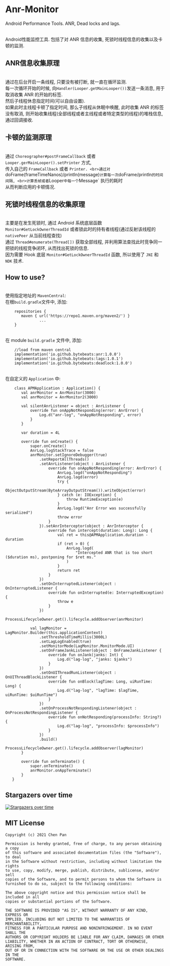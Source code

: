 # Anr-Monitor
Android Performance Tools. ANR, Dead locks and lags.

<br>Android性能监控工具. 包括了对 ANR 信息的收集, 死锁时线程信息的收集以及卡顿的监测.

## ANR信息收集原理
<br>通过在后台开启一条线程, 只要没有被打断, 就一直在循环监测.
<br>每一次循环开始的时候, 向`Handler(Looper.getMainLooper())`发送一条消息, 用于取消收集 ANR 的开始的标签.
<br>然后子线程休息指定时间(可以自由设置).
<br>如果此时主线程卡顿了指定时间, 那么子线程从休眠中唤醒, 此时收集 ANR 的标签没有取消, 则开始收集线程(全部线程或者主线程或者特定类型的线程)的堆栈信息, 通过回调接收.

## 卡顿的监测原理
<br>通过 `Choreographer#postFrameCallback` 或者 `Looper.gerMainLooper().setPrinter` 方式,
<br>传入自己的 `FrameCallback` 或者 `Printer.
<br>通过对`doFrame(frameTimeNanos)/println(message)` 计算每一次 `doFrame/println` 的时间间隔,
<br>计算丢帧或者 `Looper` 中每一个 `Message` 执行的耗时
<br>从而判断应用的卡顿情况.

## 死锁时线程信息的收集原理
<br>主要是在发生死锁时, 通过 Android 系统底层函数 `Monitor#GetLockOwnerThreadId` 或者锁此时的持有者线程(通过反射该线程的 `nativePeer` 从当前线程查找)
<br>通过 `Thread#enumerate(Thread[])` 获取全部线程, 并利用算法查找此时竞争同一把锁的线程竞争闭环, 从而找出死锁的信息.
<br>因为需要 Hook 底层 `Monitor#GetLockOwnerThreadId` 函数, 所以使用了 `JNI` 和 `NDK` 技术.

## How to use?
<br>使用指定地址的 `MavenCentral`:
<br>在根`build.gradle`文件中, 添加:
```
    repositories {
       maven { url('https://repo1.maven.org/maven2/') }
               ...
    }
```
<br>在 module `build.gradle` 文件中, 添加:
```
    //load from maven central
    implementation('io.github.bytebeats:anr:1.0.0')
    implementation('io.github.bytebeats:lags:1.0.1')
    implementation('io.github.bytebeats:deadlock:1.0.0')
```
<br>在自定义的 `Application` 中:
```
    class APMApplication : Application() {
       val anrMonitor = AnrMonitor(3000)
       val anrMonitor = AnrMonitor2(3000)

       val silentAnrListener = object : AnrListener {
           override fun onAppNotResponding(error: AnrError) {
               Log.d("anr-log", "onAppNotResponding", error)
           }
       }

       var duration = 4L

       override fun onCreate() {
           super.onCreate()
           AnrLog.logStackTrace = false
           anrMonitor.setIgnoreDebugger(true)
               .setReportAllThreads()
               .setAnrListener(object : AnrListener {
                   override fun onAppNotResponding(error: AnrError) {
                       AnrLog.logd("onAppNotResponding")
                       AnrLog.logd(error)
                       try {
                           ObjectOutputStream(ByteArrayOutputStream()).writeObject(error)
                       } catch (e: IOException) {
                           throw RuntimeException(e)
                       }
                       AnrLog.logd("Anr Error was successfully serialized")
                       throw error
                   }
               }).setAnrInterceptor(object : AnrInterceptor {
                   override fun intercept(duration: Long): Long {
                       val ret = this@APMApplication.duration - duration
                       if (ret > 0) {
                           AnrLog.logd(
                               "Intercepted ANR that is too short ($duration ms), postponing for $ret ms."
                           )
                       }
                       return ret
                   }
               })
               .setOnInterruptedListener(object : OnInterruptedListener {
                   override fun onInterrupted(e: InterruptedException) {
                       throw e
                   }
               })
           ProcessLifecycleOwner.get().lifecycle.addObserver(anrMonitor)

           val lagMonitor = LagMonitor.Builder(this.applicationContext)
               .setThresholdTimeMillis(3000L)
               .setLagLogEnabled(true)
               .setMonitorMode(LagMonitor.MonitorMode.UI)
               .setOnFrameJankListener(object : OnFrameJankListener {
                   override fun onJank(janks: Int) {
                       Log.d("lag-log", "janks: $janks")
                   }
               })
               .setOnUIThreadRunListener(object : OnUIThreadBlockListener {
                   override fun onBlock(lagTime: Long, uiRunTime: Long) {
                       Log.d("lag-log", "lagTime: $lagTime,  uiRunTime: $uiRunTime")
                   }
               })
               .setOnProcessNotRespondingListener(object : OnProcessNotRespondingListener {
                   override fun onNotResponding(processInfo: String?) {
                       Log.d("lag-log", "processInfo: $processInfo")
                   }
               })
               .build()
           ProcessLifecycleOwner.get().lifecycle.addObserver(lagMonitor)
       }

       override fun onTerminate() {
           super.onTerminate()
           anrMonitor.onAppTerminate()
       }
   }
```

## Stargazers over time

[![Stargazers over time](https://starchart.cc/bytebeats/Anr-Monitor.svg)](https://starchart.cc/bytebeats/Anr-Monitor)

## MIT License

    Copyright (c) 2021 Chen Pan

    Permission is hereby granted, free of charge, to any person obtaining a copy
    of this software and associated documentation files (the "Software"), to deal
    in the Software without restriction, including without limitation the rights
    to use, copy, modify, merge, publish, distribute, sublicense, and/or sell
    copies of the Software, and to permit persons to whom the Software is
    furnished to do so, subject to the following conditions:

    The above copyright notice and this permission notice shall be included in all
    copies or substantial portions of the Software.

    THE SOFTWARE IS PROVIDED "AS IS", WITHOUT WARRANTY OF ANY KIND, EXPRESS OR
    IMPLIED, INCLUDING BUT NOT LIMITED TO THE WARRANTIES OF MERCHANTABILITY,
    FITNESS FOR A PARTICULAR PURPOSE AND NONINFRINGEMENT. IN NO EVENT SHALL THE
    AUTHORS OR COPYRIGHT HOLDERS BE LIABLE FOR ANY CLAIM, DAMAGES OR OTHER
    LIABILITY, WHETHER IN AN ACTION OF CONTRACT, TORT OR OTHERWISE, ARISING FROM,
    OUT OF OR IN CONNECTION WITH THE SOFTWARE OR THE USE OR OTHER DEALINGS IN THE
    SOFTWARE.

